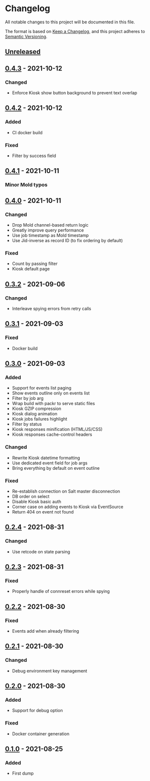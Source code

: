 # Changelog

All notable changes to this project will be documented in this file.

The format is based on [Keep a Changelog](https://keepachangelog.com/en/1.0.0/),
and this project adheres to [Semantic Versioning](https://semver.org/spec/v2.0.0.html).

## [Unreleased]

## [0.4.3] - 2021-10-12
### Changed
- Enforce Kiosk show button background to prevent text overlap

## [0.4.2] - 2021-10-12
### Added
- CI docker build
### Fixed
- Filter by success field

## [0.4.1] - 2021-10-11
### Minor Mold typos

## [0.4.0] - 2021-10-11
### Changed
- Drop Mold channel-based return logic
- Greatly improve query performance
- Use job timestamp as Mold timestamp
- Use Jid-inverse as record ID (to fix ordering by default)
### Fixed
- Count by passing filter
- Kiosk default page

## [0.3.2] - 2021-09-06
### Changed
- Interleave spying errors from retry calls

## [0.3.1] - 2021-09-03
### Fixed
- Docker build

## [0.3.0] - 2021-09-03
### Added
- Support for events list paging
- Show events outline only on events list
- Filter by job arg
- Wrap build with packr to serve static files
- Kiosk GZIP compression
- Kiosk dialog animation
- Kiosk jobs failures highlight
- Filter by status
- Kiosk responses minification (HTML/JS/CSS)
- Kiosk responses cache-control headers
### Changed
- Rewrite Kiosk datetime formatting
- Use dedicated event field for job args
- Bring everything by default on event outline
### Fixed
- Re-establish connection on Salt master disconnection
- DB order on select
- Disable Kiosk basic auth
- Corner case on adding events to Kiosk via EventSource
- Return 404 on event not found

## [0.2.4] - 2021-08-31
### Changed
- Use retcode on state parsing

## [0.2.3] - 2021-08-31
### Fixed
- Properly handle of connreset errors while spying

## [0.2.2] - 2021-08-30
### Fixed
- Events add when already filtering

## [0.2.1] - 2021-08-30
### Changed
- Debug environment key management

## [0.2.0] - 2021-08-30
### Added
- Support for debug option
### Fixed
- Docker container generation

## [0.1.0] - 2021-08-25
### Added
- First dump

[Unreleased]: https://github.com/immobiliare/peephole/compare/0.4.3...HEAD
[0.4.3]: https://github.com/immobiliare/peephole/releases/tag/0.4.3
[0.4.2]: https://github.com/immobiliare/peephole/releases/tag/0.4.2
[0.4.1]: https://github.com/immobiliare/peephole/releases/tag/0.4.1
[0.4.0]: https://github.com/immobiliare/peephole/releases/tag/0.4.0
[0.3.2]: https://github.com/immobiliare/peephole/releases/tag/0.3.2
[0.3.1]: https://github.com/immobiliare/peephole/releases/tag/0.3.1
[0.3.0]: https://github.com/immobiliare/peephole/releases/tag/0.3.0
[0.2.4]: https://github.com/immobiliare/peephole/releases/tag/0.2.4
[0.2.3]: https://github.com/immobiliare/peephole/releases/tag/0.2.3
[0.2.2]: https://github.com/immobiliare/peephole/releases/tag/0.2.2
[0.2.1]: https://github.com/immobiliare/peephole/releases/tag/0.2.1
[0.2.0]: https://github.com/immobiliare/peephole/releases/tag/0.2.0
[0.1.0]: https://github.com/immobiliare/peephole/releases/tag/0.1.0

